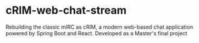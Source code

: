 # cRIM-web-chat-stream
Rebuilding the classic mIRC as cRIM, a modern web-based chat application powered by Spring Boot and React. Developed as a Master's final project
